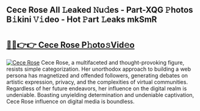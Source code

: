 ## Cece Rose All 𝙻eaked 𝙽u𝚍es - Part-XQG 𝙿hotos B𝚒kini 𝚅𝚒deo - Hot 𝙿art 𝙻eaks mkSmR

# <h2><a href="http://ld03z8y.urlbe.top/?page=Cece+Rose">🔗🔗👉👉 Cece Rose P𝚑oto𝚜Vid𝚎o</a></h2>

[![Cece Rose](https://i.imgur.com/eBuTRDB.gif)](http://ld03z8y.urlbe.top/?page=Cece+Rose)
Cece Rose, a multifaceted and thought-provoking figure, resists simple categorization. Her unorthodox approach to building a web persona has magnetized and offended followers, generating debates on artistic expression, privacy, and the complexities of virtual communities. Regardless of her future endeavors, her influence on the digital realm is undeniable. Boasting unyielding determination and undeniable captivation, Cece Rose influence on digital media is boundless.
